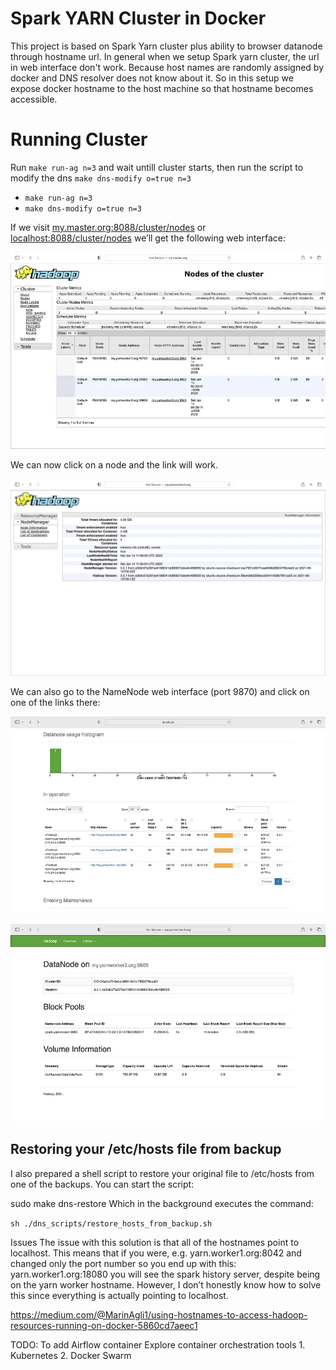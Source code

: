 # Spark YARN Cluster in Docker
This project is based on Spark Yarn cluster plus ability to browser datanode through hostname url. 
In general when we setup Spark yarn cluster, the url in web interface don't work. 
Because host names are randomly assigned by docker and DNS resolver does not know about it. 
So in this setup we expose docker hostname to the host machine so that hostname becomes accessible.


# Running Cluster
Run `make run-ag n=3` and wait untill cluster starts, then run the script to modify the dns `make dns-modify o=true n=3`
- `make run-ag n=3`
- `make dns-modify o=true n=3`

If we visit [my.master.org:8088/cluster/nodes](my.master.org:8088/cluster/nodes) or [localhost:8088/cluster/nodes](localhost:8088/cluster/nodes) we’ll get the following web interface:

![img.png](resources/img.png)


We can now click on a node and the link will work.

![img_1.png](resources/img_1.png)

We can also go to the NameNode web interface (port 9870) and click on one of the links there:

![img_2.png](resources/img_2.png)


![img_3.png](resources/img_3.png)


## Restoring your /etc/hosts file from backup
I also prepared a shell script to restore your original file to /etc/hosts from one of the backups. You can start the script:

sudo make dns-restore
Which in the background executes the command:

`sh ./dns_scripts/restore_hosts_from_backup.sh`


Issues
The issue with this solution is that all of the hostnames point to localhost. This means that if you were, e.g. yarn.worker1.org:8042 and changed only the port number so you end up with this: yarn.worker1.org:18080 you will see the spark history server, despite being on the yarn worker hostname. However, I don’t honestly know how to solve this since everything is actually pointing to localhost.

https://medium.com/@MarinAgli1/using-hostnames-to-access-hadoop-resources-running-on-docker-5860cd7aeec1


TODO:
To add Airflow container
Explore container orchestration tools
    1. Kubernetes
    2. Docker Swarm